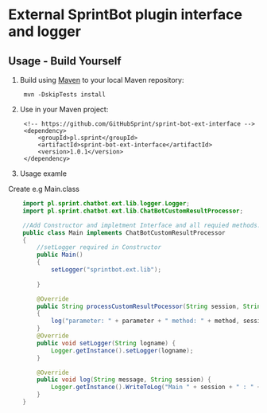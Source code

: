 # External SprintBot plugin interface and logger

## Usage - Build Yourself

1. Build using [Maven](http://maven.apache.org) to your local Maven repository:

        mvn -DskipTests install

2. Use in your Maven project:

        <!-- https://github.com/GitHubSprint/sprint-bot-ext-interface -->         
        <dependency>
            <groupId>pl.sprint</groupId>
            <artifactId>sprint-bot-ext-interface</artifactId>
            <version>1.0.1</version>            
        </dependency>

3. Usage examle

Create e.g Main.class

```java
    import pl.sprint.chatbot.ext.lib.logger.Logger;
    import pl.sprint.chatbot.ext.lib.ChatBotCustomResultProcessor;

    //Add Constructor and impletment Interface and all requied methods.
    public class Main implements ChatBotCustomResultProcessor
    {
        //setLogger required in Constructor
        public Main() 
        {    
            setLogger("sprintbot.ext.lib");
            
        }

        @Override
        public String processCustomResultPocessor(String session, String parameter, String method) 
        {
            log("parameter: " + parameter + " method: " + method, session);
        }
        @Override
        public void setLogger(String logname) {
            Logger.getInstance().setLogger(logname);
        }

        @Override
        public void log(String message, String session) {
            Logger.getInstance().WriteToLog("Main " + session + " : " + message);
        }
    }
```